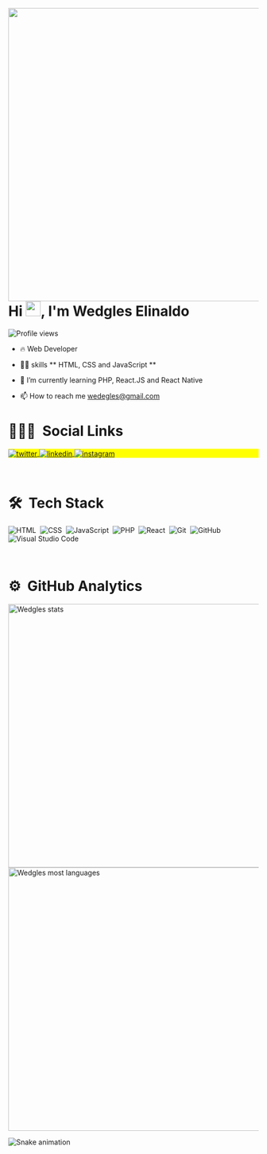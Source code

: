 
<img align="right" height="590em" src="https://raw.githubusercontent.com/gist/Wedgles97/391aba3b8cc8d23800a5dbc7de5f6144/raw/a059d2d6e83ba0e997b57cb4c33be6c67fe5076d/githubcard.svg"/> </a>
<h1 align="left">Hi <img src="https://raw.githubusercontent.com/kaueMarques/kaueMarques/master/hi.gif" width="30px">, I'm Wedgles Elinaldo</h1>
<p align="left"> <img src="https://komarev.com/ghpvc/?username=wedgles97&color=yellow" alt="Profile views" /> 

- 🔥 Web Developer 

- 👨‍💻 skills ** HTML, CSS and JavaScript **

- 🌱 I’m currently learning PHP, React.JS and React Native

- 📫 How to reach me wedegles@gmail.com

# 👨🏽‍🦲 &nbsp;Social Links

<p align="left" style="background:yellow">
<a href="https://twitter.com/Wedgles_" target="_blank">
  <img align="center" src="https://img.shields.io/badge/-Wedgles-05122A?style=flat&logo=twitter" alt="twitter"/>  
</a>
<a href="https://linkedin.com/in/wedgles-elinaldo97" target="_blank">
  <img align="center" src="https://img.shields.io/badge/-Wedgles-05122A?style=flat&logo=linkedin" alt="linkedin"/>
</a>
<a href="https://instagram.com/Wedgles_" target="_blank">
 <img align="center" src="https://img.shields.io/badge/-Wedgles-05122A?style=flat&logo=instagram" alt="instagram"/>
</a>
</p>

<br>

# 🛠 &nbsp;Tech Stack

![HTML](https://img.shields.io/badge/-HTML-05122A?style=flat&logo=HTML5)&nbsp;
![CSS](https://img.shields.io/badge/-CSS-05122A?style=flat&logo=CSS3&logoColor=1572B6)&nbsp;
![JavaScript](https://img.shields.io/badge/-JavaScript-05122A?style=flat&logo=javascript)&nbsp;
![PHP](https://img.shields.io/badge/-PHP-05122A?style=flat&logo=php)&nbsp;
![React](https://img.shields.io/badge/-React-05122A?style=flat&logo=react)&nbsp;
![Git](https://img.shields.io/badge/-Git-05122A?style=flat&logo=git)&nbsp;
![GitHub](https://img.shields.io/badge/-GitHub-05122A?style=flat&logo=github)&nbsp;
![Visual Studio Code](https://img.shields.io/badge/-Visual%20Studio%20Code-05122A?style=flat&logo=visual-studio-code&logoColor=007ACC)&nbsp;

<br>

# ⚙️ &nbsp;GitHub Analytics

<p align="left">
<img width="530em" src="https://github-readme-stats.vercel.app/api?username=wedgles97&show_icons=true&theme=dark" alt="Wedgles stats"/>
<img width="530em" src="https://github-readme-stats.vercel.app/api/top-langs/?username=wedgles97&layout=compact&theme=dark" alt="Wedgles most languages"/>
</p>

![Snake animation](https://github.com/Wedgles97/Wedgles97/blob/output/github-contribution-grid-snake.svg)

